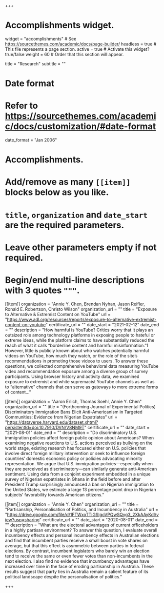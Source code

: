 +++
# Accomplishments widget.
widget = "accomplishments"  # See https://sourcethemes.com/academic/docs/page-builder/
headless = true  # This file represents a page section.
active = true  # Activate this widget? true/false
weight = 60  # Order that this section will appear.

title = "Research"
subtitle = ""

# Date format
#   Refer to https://sourcethemes.com/academic/docs/customization/#date-format
date_format = "Jan 2006"

# Accomplishments.
#   Add/remove as many `[[item]]` blocks below as you like.
#   `title`, `organization` and `date_start` are the required parameters.
#   Leave other parameters empty if not required.
#   Begin/end multi-line descriptions with 3 quotes `"""`.

[[item]]
  organization = "Annie Y. Chen, Brendan Nyhan, Jason Reifler, Ronald E. Robertson, Christo Wilson"
  organization_url = ""
  title = "Exposure to Alternative & Extremist Content on YouTube"
  url = "https://www.adl.org/resources/reports/exposure-to-alternative-extremist-content-on-youtube"
  certificate_url = ""
  date_start = "2021-02-12"
  date_end = ""
  description = "How harmful is YouTube? Critics worry that it plays an outsized role among technology platforms in exposing people to hateful or extreme ideas, while the platform claims to have substantially reduced the reach of what it calls “borderline content and harmful misinformation.”1 However, little is publicly known about who watches potentially harmful videos on YouTube, how much they watch, or the role of the site’s recommendations in promoting those videos to users. To answer these questions, we collected comprehensive behavioral data measuring YouTube video and recommendation exposure among a diverse group of survey participants. Using browser history and activity data, we examined exposure to extremist and white supremacist YouTube channels as well as to “alternative” channels that can serve as gateways to more extreme forms of content..."
  
  
[[item]]
  organization = "Aaron Erlich, Thomas Soehl, Annie Y. Chen"
  organization_url = ""
  title =  "(Forthcoming Journal of Experimental Politics) Discriminatory Immigration Bans Elicit Anti-Americanism in Targeted Communities: Evidence from Nigerian Expatriates"
  url = "https://dataverse.harvard.edu/dataset.xhtml?persistentId=doi:10.7910/DVN/V8NM9T"
  certificate_url = ""
  date_start = "2021-08-01"
  date_end = ""
  description = "Do discriminatory U.S. immigration policies affect foreign public opinion about Americans? When examining negative reactions to U.S. actions perceived as bullying on the world stage, existing research has focused either on U.S. policies that involve direct foreign military intervention or seek to influence foreign countries’ domestic economic policy or policies advocating minority representation. We argue that U.S. immigration policies—especially when they are perceived as discriminatory—can similarly generate anti-American sentiment. Using data from a conjoint experiment embedded in a unique survey of Nigerian expatriates in Ghana in the field before and after President Trump surprisingly announced a ban on Nigerian immigration to the United States, we estimate a large 13 percentage point drop in Nigerian subjects’ favorability towards American citizens."
  
[[item]]
  organization = "Annie Y. Chen"
  organization_url = ""
  title = "Partisanship, Personalisation of Politics, and Incumbency in Australia"
  url = "https://drive.google.com/file/d/1FTWxoTTiGSIgoVPQwSQyg3_2XkAAyKdl/view?usp=sharing"
  certificate_url = ""
  date_start = "2020-08-01"
  date_end = ""
  description = "What are the electoral advantages of current officeholders in a highly partisan environment? To answer this question, I evaluate overall incumbency effects and personal incumbency effects in Australian elections and find that incumbent parties receive a small boost in vote shares on average, but that this effect is asymmetric between parties in federal elections. By contrast, incumbent legislators who barely win an election tend to receive the same or even fewer votes than non-incumbents in the next election. I also find no evidence that incumbency advantages have increased over time in the face of eroding partisanship in Australia. These results suggest that party ties in Australia remain a salient feature of its political landscape despite the personalisation of politics."

 
+++

